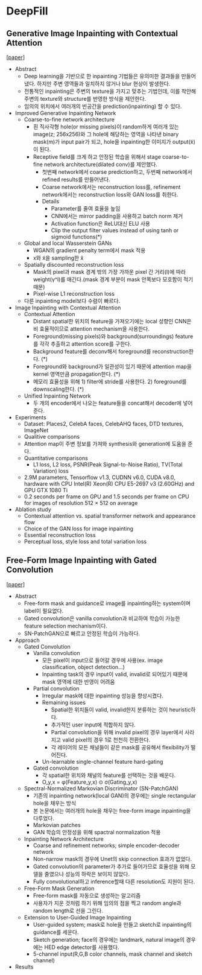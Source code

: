 # DeepFill
## Generative Image Inpainting with Contextual Attention
[[paper]](https://arxiv.org/abs/1801.07892)
- Abstract
    - Deep learning을 기반으로 한 inpainting 기법들은 유의미한 결과들을 만들어냈다. 하지만 주변 영역들과 일치하지 않거나 blur 현상이 발생한다.
    - 전통적인 inpainting은 주변의 texture을 가지고 맞추는 기법인데, 이를 착안해 주변의 texture와 structure를 반영한 방식을 제안한다.
    - 임의의 위치에서 여러개의 빈공간을 prediction(inpainting) 할 수 있다.
- Improved Generative Inpainting Network
    - Coarse-to-fine network architecture
        - 흰 직사각형 hole(or missing pixels)이 random하게 여러개 있는 image(z; 256x256)와 그 hole에 해당하는 영역을 나타낸 binary mask(m)가 input pair가 되고, hole을 inpainting한 이미지가 output(x̃)이 된다.
        - Receptive field를 크게 하고 안정된 학습을 위해서 stage coarse-to-fine network architecture(dilated conv)를 제안했다.
            - 첫번째 network에서 coarse prediction하고, 두번째 network에서 refined results를 만들어낸다.
            - Coarse network에서는 reconstruction loss를, refinement network에서는 reconstruction loss와 GAN loss를 취한다.
            - Details
                - Parameter를 줄여 효율을 높임
                - CNN에서는 mirror padding을 사용하고 batch norm 제거
                - Activation function은 ReLU대신 ELU 사용
                - Clip the output filter values instead of using tanh or sigmoid functions(*)
    - Global and local Wasserstein GANs
        - WGAN의 gradient penalty term에서 mask 적용
        - x와 x̃을 sampling한 x̂
    - Spatially discounted reconstruction loss
        - Mask의 pixel과 mask 경계 밖의 가장 가까운 pixel 간 거리(l)에 따라 weight(γ^l)를 매긴다.(mask 경계 부분이 mask 안쪽보다 모호함이 적기 때문)
        - Pixel-wise L1 reconstruction loss
    - 다른 inpainting model보다 수렴이 빠르다.
- Image Inpainting with Contextual Attention
    - Contextual Attention
        - Distant spatial한 위치의 feature을 가져오기에는 local 성향인 CNN은 비 효율적이므로 attention mechanism을 사용한다.
        - Foreground(missing pixels)와 background(surroundings) feature를 각각 추출하고 attention score를 구한다.
        - Background feature를 deconv해서 foreground를 reconstruction한다. (*)
        - Foreground와 background가 일관성이 있기 때문에 attention map을 kernel 영역만큼 propagation한다. (*)
        - 메모리 효율성을 위해 1) filter에 stride를 사용한다. 2) foreground를 downscaling한다. (*)
    - Unified Inpainting Network
        - 두 개의 encoder에서 나오는 feature들을 concat해서 decoder에 넣어준다.
- Experiments
    - Dataset: Places2, CelebA faces,  CelebAHQ faces, DTD textures, ImageNet
    - Qualitive comparisons
    - Attention map이 주변 정보를 가져와 synthesis와 generation에 도움을 준다.
    - Quantitative comparisons
        - L1 loss, L2 loss, PSNR(Peak Signal-to-Noise Ratio), TV(Total Variation) loss
    - 2.9M parameters, Tensorflow v1.3, CUDNN v6.0, CUDA v8.0, hardware with CPU Intel(R) Xeon(R) CPU E5-2697 v3 (2.60GHz) and GPU GTX 1080 Ti
    - 0.2 seconds per frame on GPU and 1.5 seconds per frame on CPU for images of resolution 512 × 512 on average
- Ablation study
    - Contextual attention vs. spatial transformer network and appearance flow
    - Choice of the GAN loss for image inpainting
    - Essential reconstruction loss
    - Perceptual loss, style loss and total variation loss
    
## Free-Form Image Inpainting with Gated Convolution
[[paper]](https://arxiv.org/abs/1801.07892v2)
- Abstract
    - Free-form mask and guidance로 image를 inpainting하는 system이며 label이 필요없다.
    - Gated convolution은 vanilla convolution과 비교하여 학습이 가능한 feature selection mechanism이다.
    - SN-PatchGAN으로 빠르고 안정된 학습이 가능하다.
- Approach
    - Gated Convolution
        - Vanilla convolution
            - 모든 pixel이 input으로 들어갈 경우에 사용(ex. image classification, object detection...)
            - Inpainting task의 경우 input이 valid, invalid로 되어있기 때문에 mask 영역에 대한 반영이 어려움
        - Partial convolution
            - Irregular mask에 대한 inpainting 성능을 향상시켰다.
            - Remaining issues
                - Spatial한 위치들이 valid, invalid한지 분류하는 것이 heuristic하다.
                - 추가적인 user input에 적합하지 않다.
                - Partial convolution을 위해 invalid pixel의 경우 layer에서 사라지고 valid pixel의 경우 1로 천천히 전환한다.
                - 각 레이어의 모든 채널들이 같은 mask를 공유해서 flexibility가 떨어진다.
            - Un-learnable single-channel feature hard-gating
        - Gated convolution
            - 각 spatial한 위치와 채널의 feature를 선택하는 것을 배운다.
            - O_y,x = φ(Feature_y,x) ⊙ σ(Gating_y,x)
    - Spectral-Normalized Markovian Discriminator (SN-PatchGAN)
        - 기존의 inpainting network(local GAN)의 경우에는 single rectangular hole을 채우는 방식
        - 본 논문에서는 여러개의 hole을 채우는 free-form image inpainting을 다루었다.
        - Markovian patches
        - GAN 학습의 안정성을 위해 spactral normalization 적용
    - Inpainting Network Architecture
        - Coarse and refinement networks; simple encoder-decoder network
        - Non-narrow mask의 경우에 Unet의 skip connection 효과가 없었다.
        - Gated convolution의 parameter가 추가로 들어가므로 효율성을 위해 모델을 줄였으나 성능의 하락은 보이지 않았다.
        - Fully convolutional하고 inference할때 다른 resolution도 지원이 된다.
    - Free-Form Mask Generation
        - Free-form mask를 자동으로 생성하는 알고리즘
        - 사용자가 지운 것처럼 하기 위해 임의의 점을 찍고 random angle과 random length로 선을 그린다.
    - Extension to User-Guided Image Inpainting
        - User-guided system; mask로 hole을 만들고 sketch로 inpainting의 guidance를 세운다.
        - Sketch generation; face의 경우에는 landmark, natural image의 경우에는 HED edge detector를 사용했다. 
        - 5-channel input(R,G,B color channels, mask channel and sketch channel)
- Results
    
